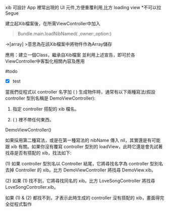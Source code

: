 xib 可設計 App 裡常出現的 UI 元件,方便重覆利用,比方 loading view
*不可以拉Segue

建立起Xib檔案後，在所需ViewController中加入
> Bundle.main.loadNibNamed( ,owner:,option:)

->[array] >意思為在該Xib檔案中將物件作為Array儲存

應用：建立一個Class，繼承自Xib檔案 
並利用上述宣告，即可於各ViewController中客製化相關內容及應用

#todo 
- [x] test



當我們從程式以 controller 名字加 ( ) 生成物件時，通常有以下兩種寫法(假設 controller 型別名稱是 DemoViewController):

1. 指定 controller 搭配的 xib 檔名。

2. ( ) 裡不帶任何東西。

DemoViewController()

如果採用第二種寫法，或是在第一種寫法的 nibName 傳入 nil，其實還是有可能跟 xib 有關。如果你沒有覆寫 controller 型別的 loadView，此時它還是會先試著找尋是否有搭配的 xib，找法如下:

(1) 如果 controller 型別名以 Controller 結尾，它將尋找名字為 controller 型別名去掉 Controller 的 xib。比方 DemoViewController 將找尋 DemoView.xib。

(2) 如果 (1) 找不到，它將尋找同名的 xib。比方 LoveSongController 將找尋 LoveSongController.xib。

如果 (1) & (2) 都找不到，才表示此時生成的 controller 沒有搭配的 xib，畫面得完全從程式製作
